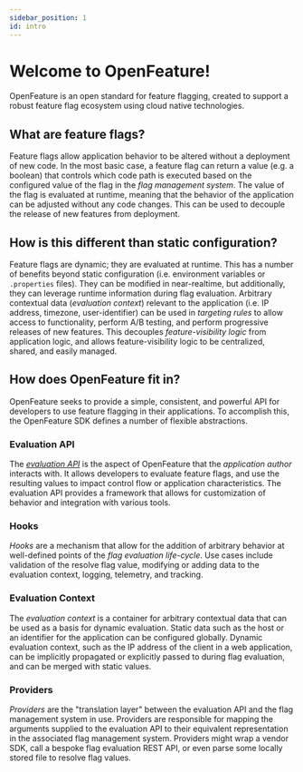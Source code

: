 ```yaml
---
sidebar_position: 1
id: intro
---
```


# Welcome to OpenFeature!

OpenFeature is an open standard for feature flagging, created to support a robust feature flag ecosystem using cloud native technologies.

## What are feature flags?

Feature flags allow application behavior to be altered without a deployment of new code. In the most basic case, a feature flag can return a value (e.g. a boolean) that controls which code path is executed based on the configured value of the flag in the _flag management system_. The value of the flag is evaluated at runtime, meaning that the behavior of the application can be adjusted without any code changes. This can be used to decouple the release of new features from deployment.

## How is this different than static configuration?

Feature flags are dynamic; they are evaluated at runtime. This has a number of benefits beyond static configuration (i.e. environment variables or `.properties` files). They can be modified in near-realtime, but additionally, they can leverage runtime information during flag evaluation. Arbitrary contextual data (_evaluation context_) relevant to the application (i.e. IP address, timezone, user-identifier) can be used in _targeting rules_ to allow access to functionality, perform A/B testing, and perform progressive releases of new features. This decouples _feature-visibility logic_ from application logic, and allows feature-visibility logic to be centralized, shared, and easily managed.

## How does OpenFeature fit in?

OpenFeature seeks to provide a simple, consistent, and powerful API for developers to use feature flagging in their applications. To accomplish this, the OpenFeature SDK defines a number of flexible abstractions.

### Evaluation API

The [_evaluation API_](./evaluation-api/) is the aspect of OpenFeature that the _application author_ interacts with. It allows developers to evaluate feature flags, and use the resulting values to impact control flow or application characteristics. The evaluation API provides a framework that allows for customization of behavior and integration with various tools.

### Hooks

_Hooks_ are a mechanism that allow for the addition of arbitrary behavior at well-defined points of the _flag evaluation life-cycle_. Use cases include validation of the resolve flag value, modifying or adding data to the evaluation context, logging, telemetry, and tracking.

### Evaluation Context

The _evaluation context_ is a container for arbitrary contextual data that can be used as a basis for dynamic evaluation. Static data such as the host or an identifier for the application can be configured globally. Dynamic evaluation context, such as the IP address of the client in a web application, can be implicitly propagated or explicitly passed to during flag evaluation, and can be merged with static values.

### Providers

_Providers_ are the "translation layer" between the evaluation API and the flag management system in use. Providers are responsible for mapping the arguments supplied to the evaluation API to their equivalent representation in the associated flag management system. Providers might wrap a vendor SDK, call a bespoke flag evaluation REST API, or even parse some locally stored file to resolve flag values.
